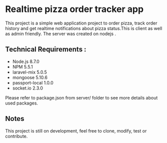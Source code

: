 <h1> Realtime pizza order tracker app </h1>
This project is a  simple web application project to order pizza, track order history and get realtime notifications about pizza status.This is client as well as admin friendly. 
The server was created on nodejs . 
<h2>Technical Requirements : </h2>
<ul>
<li> Node.js 8.7.0 </li>
<li> NPM 5.5.1 </li>
<li> laravel-mix 5.0.5 </li>
<li> mongoose 5.10.6 </li>
<li> passport-local 1.0.0 </li>
<li> socket.io 2.3.0 </li>
</ul>
Please refer to package.json from server/ folder  to see more details about used packages.
<h2> Notes </h2>
This project is still on development, feel free to clone, modify, test or contribute.

